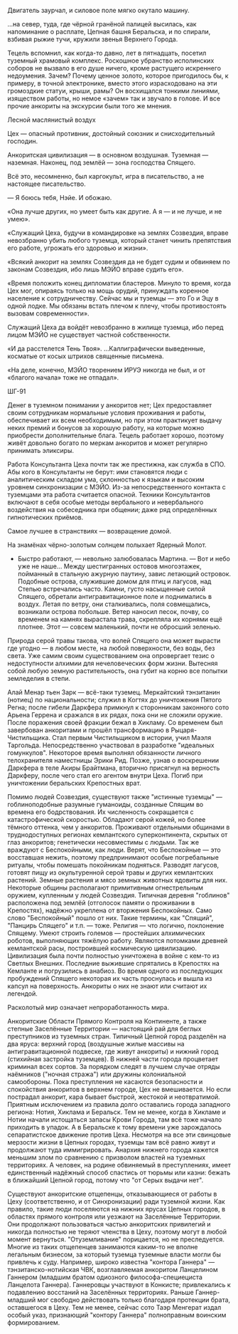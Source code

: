 Двигатель заурчал, и силовое поле мягко окутало машину.

…на север, туда, где чёрной гранёной палицей высилась, как напоминание о расплате, Цепная башня Беральска, и по спирали, взбивая рыжие тучи, кружили звенья Верхнего Города.

Тецель вспомнил, как когда-то давно, лет в пятнадцать, посетил туземный храмовый комплекс. Роскошное убранство исполинских соборов не вызвало в его душе ничего, кроме растущего искреннего недоумения. Зачем? Почему ценное золото, которое пригодилось бы, к примеру, в точной электронике, вместо этого израсходовано на эти громоздкие статуи, крыши, рамы? Он восхищался тонкими линиями, изяществом работы, но немое «зачем» так и звучало в голове. И все прочие анкориты на экскурсии были того же мнения.

Лесной маслянистый воздух

Цех — опасный противник, достойный союзник и снисходительный господин.

Анкоритская цивилизация — в основном воздушная. Туземная — наземная. Наконец, под землёй — зона господства Спящего.

Всё это, несомненно, был каргокульт, игра в писательство, а не настоящее писательство.

— Я боюсь тебя, Нэйе. И обожаю.

«Она лучше других, но умеет быть как другие. А я — и не лучше, и не умею».

«Служащий Цеха, будучи в командировке на землях Созвездия, вправе невозбранно убить любого туземца, который станет чинить препятствия его работе, угрожать его здоровью и жизни».

«Всякий анкорит на землях Созвездия да не будет судим и обвиняем по законам Созвездия, ибо лишь МЭЙО вправе судить его».

«Время положить конец дипломатии бластеров. Минуло то время, когда Цех мог, опираясь только на мощь орудий, принуждать коренное население к сотрудничеству. Сейчас мы и туземцы — это Го и Эцу в одной лодке. Мы обязаны встать плечом к плечу, чтобы противостоять вызовам современности».

Служащий Цеха да войдёт невозбранно в жилище туземца, ибо перед лицом МЭЙО не существует частной собственности.

«И да расстелется Тень Твоя».
…Каллиграфически выведенные, косматые от косых штрихов священные письмена.

«На деле, конечно, МЭЙО творением ИРУЭ никогда не был, и от «благого начала» тоже не отпадал».

ШГ-91

Денег в туземном понимании у анкоритов нет; Цех предоставляет своим сотрудникам нормальные условия проживания и работы, обеспечивает их всем необходимым, но при этом практикует выдачу неких премий и бонусов за хорошую работу, на которые можно приобрести дополнительные блага. Тецель работает хорошо, поэтому живёт довольно богато по меркам анкоритов и может регулярно принимать эликсиры.

Работа Консультанта Цеха почти так же престижна, как служба в СПО. Абы кого в Консультанты не берут: ими становятся люди с аналитическим складом ума, склонностью к языкам и высоким уровнем синхронизации с МЭЙО. Из-за непосредственного контакта с туземцами эта работа считается опасной.
Техники Консультантов включают в себя особые методы вербального и невербального воздействия на собеседника при общении; даже ряд определённых гипнотических приёмов.

Самое лучшее в странствиях — возвращение домой.

На знамёнах чёрно-золотым солнцем полыхает Ядерный Молот.

- Быстро работают, — невольно залюбовалась Мартина. — Вот и небо уже не наше…
Между шестигранных остовов многоэтажек, пойманный в стальную ажурную паутину, завис летающий островок. Подобные острова, служившие домом для птиц и лагусов, над Степью встречались часто. Камни, густо насыщенные силой Спящего, обретали антигравитационное поле и поднимались в воздух. Летая по ветру, они сталкивались, поля совмещались, возникали острова побольше. Ветер наносил песок, почву, со временем на камнях вырастала трава, скрепляла их корнями ещё плотнее. Этот — совсем маленький, почти не обросший зеленью.

Природа серой травы такова, что волей Спящего она может вырасти где угодно — в любом месте, на любой поверхности, без воды, без света. Уже самим своим существованием она опровергает тезис о недоступности алхимии для нечеловеческих форм жизни. Вытесняя собой любую земную растительность, она губит на корню все попытки земледелия в степи.

Алай Менар тьен Зарк — всё-таки туземец.
	Меркайтский тэнзитанин (нотиец) по национальности; служил в Когтях до уничтожения Пятого Регна; после гибели Даркфера примкнул к сторонникам законного сото Арьена Геррена и сражался в их рядах, пока они не сложили оружие. После поражения своей фракции бежал в Хикламу. Со временем был завербован анкоритами и прошёл трансформацию в Рыцаря-Чистильщика. Стал первым Чистильщиком в истории, учил Маэля Таргольда. Непосредственно участвовал в разработке "идеальных гомункулов". Некоторое время выполнял обязанности личного телохранителя наместницы Эрики Рид. Позже, узнав о воскрешении Даркфера в теле Акиры Брайтмана, вторично присягнул на верность Даркферу, после чего стал его агентом внутри Цеха. Погиб при уничтожении беральских Крепостных врат.

Помимо людей Созвездия, существуют также "истинные туземцы" — гоблиноподобные разумные гуманоиды, созданные Спящим во времена его бодрствования. Их численность сокращается с катастрофической скоростью. Обладают серой кожей, но более тёмного оттенка, чем у анкоритов. Проживают отдельными общинами в труднодоступных регионах кемлантского суперконтинента, скрытых от глаз анкоритов; генетически несовместимы с людьми. Так же враждуют с Беспокойными, как люди. Верят, что Беспокойные — это восставшая нежить, поэтому предпринимают особые погребальные ритуалы, чтобы помешать покойникам подняться. Разводят лагусов, готовят пищу из окультуренной серой травы и других кемлантских растений. Земные растения и мясо земных животных ядовиты для них. Некоторые общины располагают примитивным огнестрельным оружием, купленным у людей Созвездия. Типичная деревня "гоблинов" расположена под землёй (отголосок памяти о проживании в Крепостях), надёжно укреплена от вторжения Беспокойных. Само слово "Беспокойный" пошло от них. Такие термины, как "Спящий", "Панцирь Спящего" и т.п. — тоже.
	Религия — что логично, поклонение Спящему.
	Умеют строить големов — простейших алхимических роботов, выполняющих тяжёлую работу.
	Являются потомками древней кемлантской расы, построившей космическую цивилизацию. Цивилизация была почти полностью уничтожена в войне с кем-то из Светлых Внешних. Последние выжившие спрятались в Крепостях на Кемланте и погрузились в анабиоз. Во время одного из последующих пробуждений Спящего некоторая их часть проснулась и вышла из капсул на поверхность.
	Анкориты о них не знают или считают их легендой.

Расколотый мир означает непроработанность мира.

Анкоритские Области Прямого Контроля на Континенте, а также степные Заселённые Территории — настоящий рай для беглых преступников из туземных стран. Типичный Цепной город разделён на два яруса: верхний город (воздушные жилые массивы на антигравитационной подвеске, где живут анкориты) и нижний город (стихийная застройка туземцев). В нижней части города процветает криминал всех сортов. За порядком следят в лучшем случае отряды наёмников ("ночная стража") или дружины колониальной самообороны. Пока преступления не касаются безопасности и спокойствия анкоритов в верхнем городе, Цех не вмешивается. Но если пострадал анкорит, кара бывает быстрой, жестокой и неотвратимой.
	Приятным исключением из правила долго оставались города западного региона: Нотия, Хиклама и Беральск. Тем не менее, когда в Хикламе и Нотии начали истощаться запасы Крови Города, там всё тоже начало приходить в упадок. А в Беральске к тому времени уже зарождалось сепаратистское движение против Цеха.
	Несмотря на все эти свинцовые мерзости жизни в Цепных городах, туземцы там всё равно живут и продолжают туда иммигрировать. Анархия нижнего города кажется меньшим злом по сравнению с призволом властей на туземных территориях. А человек, на родине обвиняемый в преступлениях, имеет единственный надёжный способ спастись от тюрьмы или казни: бежать в ближайший Цепной город, потому что "от Серых выдачи нет".

Существуют анкоритские отщепенцы, отказывающиеся от работы в Цеху (соответственно, и от Синхронизации) ради туземной жизни. Как правило, такие люди поселяются на нижних ярусах Цепных городов, в областях прямого контроля или уезжают на Заселённые Территории. Они продолжают пользоваться частью анкоритских привилегий и никогда полностью не теряют членства в Цеху, поэтому могут в любой момент вернуться. "Отуземливание" порицается, но не преследуется. Многие из таких отщепенцев занимаются каким-то не вполне легальным бизнесом, за который туземца туземные власти могли бы привлечь к суду. Например, широко известна "контора Ганнера" — тэнзитанско-нотийская ЧВК, возглавляемая анкоритом Ланцелином Ганнером (младшим братом одиозного философа-специециста Ланцелота Ганнера). Ганнеровцы участвуют в Конкисте; привлекались к подавлению восстаний на Заселённых территориях. Раньше Ганнер-младший мог свободно действовать только благодаря протекции брата, оставшегося в Цеху. Тем не менее, сейчас сото Таэр Менгерат издал особый указ, признающий "контору Ганнера" полноправным воинским формированием.
